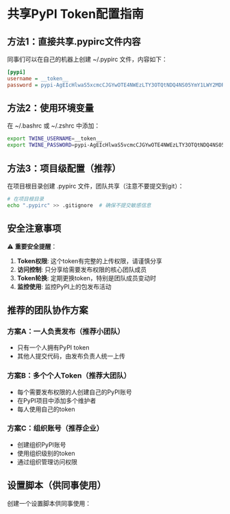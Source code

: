 # 共享PyPI Token配置指南

## 方法1：直接共享.pypirc文件内容

同事们可以在自己的机器上创建 ~/.pypirc 文件，内容如下：

```ini
[pypi]
username = __token__
password = pypi-AgEIcHlwaS5xcmcCJGYwOTE4NWEzLTY3OTQtNDQ4NS05YmY1LWY2MDRmNGUxMDY4NQACKlszLCI4NDkyOTgyYy0yYjhmLTQ0MTgtYWEwYS00MWJjY2JiNGExMjAiXQAABiDhYL8zrEkG_QVcatvOtzhjRL8DftHbeuFZKbWEu1jODQ
```

## 方法2：使用环境变量

在 ~/.bashrc 或 ~/.zshrc 中添加：

```bash
export TWINE_USERNAME=__token__
export TWINE_PASSWORD=pypi-AgEIcHlwaS5vcmcCJGYwOTE4NWEzLTY3OTQtNDQ4NS05YmY1LWY2MDRmNGUxMDY4NQACKlszLCI4NDkyOTgyYy0yYjhmLTQ0MTgtYWEwYS00MWJjY2JiNGExMjAiXQAABiDhYL8zrEkG_QVcatvOtzhjRL8DftHbeuFZKbWEu1jODQ
```

## 方法3：项目级配置（推荐）

在项目根目录创建 .pypirc 文件，团队共享（注意不要提交到git）：

```bash
# 在项目根目录
echo ".pypirc" >> .gitignore  # 确保不提交敏感信息
```

## 安全注意事项

⚠️ **重要安全提醒**：

1. **Token权限**: 这个token有完整的上传权限，请谨慎分享
2. **访问控制**: 只分享给需要发布权限的核心团队成员  
3. **Token轮换**: 定期更换token，特别是团队成员变动时
4. **监控使用**: 监控PyPI上的包发布活动

## 推荐的团队协作方案

### 方案A：一人负责发布（推荐小团队）
- 只有一个人拥有PyPI token
- 其他人提交代码，由发布负责人统一上传

### 方案B：多个个人Token（推荐大团队）
- 每个需要发布权限的人创建自己的PyPI账号
- 在PyPI项目中添加多个维护者
- 每人使用自己的token

### 方案C：组织账号（推荐企业）
- 创建组织PyPI账号
- 使用组织级别的token
- 通过组织管理访问权限

## 设置脚本（供同事使用）

创建一个设置脚本供同事使用：
